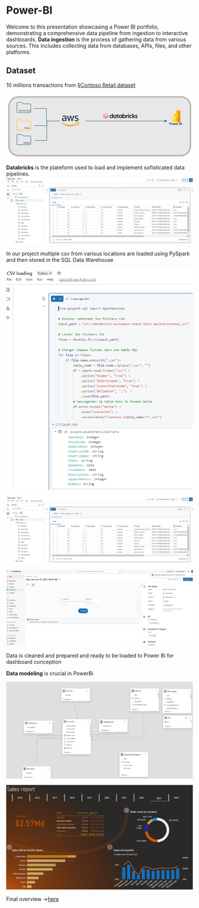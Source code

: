 # Power-BI

Welcome to this presentation showcasing a Power BI portfolio, demonstrating a comprehensive data pipeline from ingestion to interactive dashboards.
**Data ingestion** is the process of gathering data from various sources. This includes collecting data from databases, APIs, files, and other platforms.

## Dataset
10 millions transactions from §[Contoso Retail dataset](/github.com/sql-bi/Contoso-Data-Generator/releases)


![example](/images/Process.png)

**Databricks** is the plateform used to load and implement sofisticated data pipelines.
![example](/images/Databricks0.png)

In our project multiple csv from various locations are loaded using PySpark and then stored in the SQL Data Warehouse

![example](/images/Databricks1.png)

![example](/images/Databricks2.png)

![example](/images/Databricks3.png)

Data is cleaned and prepared and ready to be loaded to Power Bi for dashboard conception

**Data modeling** is crucial in PowerBi

![example](/images/DataModel.png)







![example](/images/Page1.png)

Final overview ->[here](/Print_dashboard.pdf)
